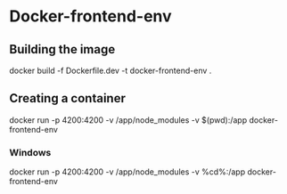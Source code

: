 # Docker-frontend-env

## Building the image

docker build -f Dockerfile.dev -t docker-frontend-env .

## Creating a container

docker run -p 4200:4200 -v /app/node_modules -v $(pwd):/app docker-frontend-env

### Windows

docker run -p 4200:4200 -v /app/node_modules -v %cd%:/app docker-frontend-env

